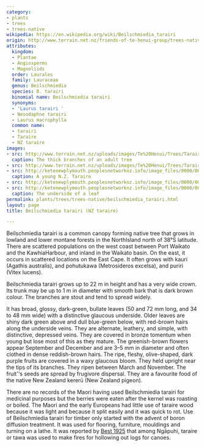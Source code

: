 ```yaml
---
category:
- plants
- trees
- trees-native
wikipedia: https://en.wikipedia.org/wiki/Beilschmiedia_tarairi
origin: http://www.terrain.net.nz/friends-of-te-henui-group/trees-native-botanical-names-g-to-l/beilschmiedia-tarairi-nz-taraire.html
attributes:
  kingdom:
  - Plantae
  - Angiosperms
  - Magnoliids
  order: Laurales
  family: Lauraceae
  genus: Beilschmiedia
  species: B. tarairi
  binomial name: Beilschmiedia tarairi
  synonyms:
  - 'Laurus tarairi '
  - Nesodaphne tarairi
  - Laurus macrophylla
  common name:
  - tarairi
  - Taraire
  - NZ taraire
images:
- src: http://www.terrain.net.nz/uploads/images/Te%20Henui/Trees/Taraire%20branches%20wikipedia.jpg
  caption: The thick branches of an adult tree
- src: http://www.terrain.net.nz/uploads/images/Te%20Henui/Trees/Taraire%20drupes%20wikipedia-1.jpg
- src: http://ketenewplymouth.peoplesnetworknz.info/image_files/0000/0003/2514/Bellschmedia_taraire__NZ_Taraire.JPG
  caption: A young N.Z. Taraire
- src: http://ketenewplymouth.peoplesnetworknz.info/image_files/0000/0003/2519/Bellschmedia_taraire__NZ_Taraire-006.JPG
- src: http://ketenewplymouth.peoplesnetworknz.info/image_files/0000/0003/2524/Bellschmedia_taraire__NZ_Taraire-007.JPG
  caption: The underside of a leaf
permalink: plants/trees/trees-native/beilschmiedia_tarairi.html
layout: page
title: Beilschmiedia tarairi (NZ taraire)

---
```

Beilschmiedia tarairi is a common canopy forming native tree that grows in lowland and lower montane forests in the NorthIsland north of 38°S latitude. There are scattered populations on the west coast between Port Waikato and the KawhiaHarbour, and inland in the Waikato basin. On the east, it occurs in scattered locations on the East Cape. It often grows with kauri (Agathis australis), and pohutukawa (Metrosideros excelsa), and puriri (Vitex lucens).</p> <p class="MsoNormal">Beilschmiedia tarairi grows up to 22 m in height and has a very wide crown. Its trunk may be up to 1 m in diameter with smooth bark that is dark brown colour. The branches are stout and tend to spread widely. 

It has broad, glossy, dark-green, bullate leaves (50 and 72 mm long, and 34 to 48 mm wide) with a distinctive glaucous underside. Older leaves are shiny dark green above and dull blue-green below, with red-brown hairs along the underside veins. They are alternate, leathery, and simple, with distinctive, depressed veins. They are covered in bronze tomentum when young but lose most of this as they mature. 
The greenish-brown flowers appear September and December and are 3–5 mm in diameter and often clothed in dense reddish-brown hairs.
The ripe, fleshy, olive-shaped, dark purple fruits are covered in a waxy glaucous bloom. They held upright near the tips of its branches. They ripen between March and November. The fruit''s seeds are spread by frugivore dispersal. They are a favourite food of the native New Zealand kererū (New Zealand pigeon).</p> <p class="MsoNormal">There are no records of the Maori having used Beilschmiedia tarairi for medicinal purposes but the berries were eaten after the kernel was roasting or boiled.
The Maori and the early Europeans had little use of taraire wood because it was light and because it split easily and it was quick to rot. Use of Beilschmiedia tarairi for timber only started with the advent of boron diffusion treatment. It was used for flooring, furniture, mouldings and turning on a lathe.
It was reported by <a href="https://maoriplantuse.landcareresearch.co.nz/WebForms/PeoplePlantsDetails.aspx?PKey=07bcdf7b-dce7-4a2f-bf10-364b67ab51fa" target="_blank">Best 1925</a> that among Ngāpuhi, taraire or tawa was used to make fires for hollowing out logs for canoes.
